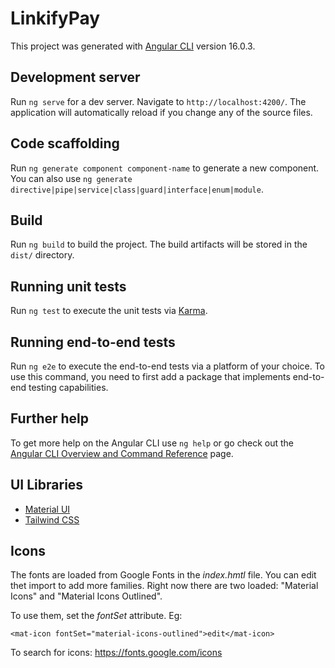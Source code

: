 # LinkifyPay

This project was generated with [Angular CLI](https://github.com/angular/angular-cli) version 16.0.3.

## Development server

Run `ng serve` for a dev server. Navigate to `http://localhost:4200/`. The application will automatically reload if you change any of the source files.

## Code scaffolding

Run `ng generate component component-name` to generate a new component. You can also use `ng generate directive|pipe|service|class|guard|interface|enum|module`.

## Build

Run `ng build` to build the project. The build artifacts will be stored in the `dist/` directory.

## Running unit tests

Run `ng test` to execute the unit tests via [Karma](https://karma-runner.github.io).

## Running end-to-end tests

Run `ng e2e` to execute the end-to-end tests via a platform of your choice. To use this command, you need to first add a package that implements end-to-end testing capabilities.

## Further help

To get more help on the Angular CLI use `ng help` or go check out the [Angular CLI Overview and Command Reference](https://angular.io/cli) page.

## UI Libraries

- [Material UI](https://material.angular.io/)
- [Tailwind CSS](https://tailwindcss.com/)

## Icons

The fonts are loaded from Google Fonts in the _index.hmtl_ file.
You can edit thet import to add more families.
Right now there are two loaded: "Material Icons" and "Material Icons Outlined".

To use them, set the _fontSet_ attribute. Eg:

`<mat-icon fontSet="material-icons-outlined">edit</mat-icon>`

To search for icons: https://fonts.google.com/icons
